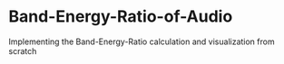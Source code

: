 # Band-Energy-Ratio-of-Audio
Implementing the Band-Energy-Ratio calculation and visualization from scratch
